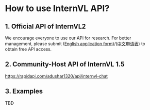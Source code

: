 # How to use InternVL API?

## 1. Official API of InternVL2
We encourage everyone to use our API for research. For better management, please submit ([English application form](https://docs.google.com/forms/d/e/1FAIpQLSfMCzhPr1OOEKau_6jwTU0EiZMSFckDo-HMlc_hUudhF_97rw/viewform?usp=sf_link))/([中文申请表](https://wj.qq.com/s2/14910502/25a4/)) to obtain free API access.


## 2. Community-Host API of InternVL 1.5

https://rapidapi.com/adushar1320/api/internvl-chat

## 3. Examples

TBD
